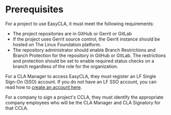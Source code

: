 # Prerequisites

For a project to use EasyCLA, it must meet the following requirements:

* The project repositories are in GitHub or Gerrit or GitLab
* If the project uses Gerrit source control, the Gerrit instance should be hosted on The Linux Foundation platform.
* The repository administrator should enable Branch Restrictions and Branch Protection for the repository in GitHub or GitLab. The restrictions and protection should be set to enable required status checks on a branch regardless of the role for the organization.

For a CLA Manager to access EasyCLA, they must register an LF Single Sign-On (SSO) account. If you do not have an LF SSO account, you can read how to [create an account here](https://docs.linuxfoundation.org/lfx/sso/create-an-account).

For a company to sign a project's CCLA, they must identify the appropriate company employees who will be the CLA Manager and CLA Signatory for that CCLA.
